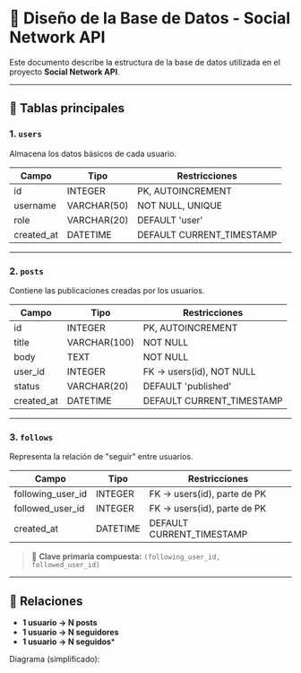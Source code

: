 # 📘 Diseño de la Base de Datos - Social Network API

Este documento describe la estructura de la base de datos utilizada en el proyecto **Social Network API**.

---

## 🔹 Tablas principales

### 1. `users`
Almacena los datos básicos de cada usuario.

| Campo      | Tipo         | Restricciones                 |
|------------|-------------|-------------------------------|
| id         | INTEGER     | PK, AUTOINCREMENT             |
| username   | VARCHAR(50) | NOT NULL, UNIQUE              |
| role       | VARCHAR(20) | DEFAULT 'user'                |
| created_at | DATETIME    | DEFAULT CURRENT_TIMESTAMP     |

---

### 2. `posts`
Contiene las publicaciones creadas por los usuarios.

| Campo      | Tipo         | Restricciones                                     |
|------------|-------------|---------------------------------------------------|
| id         | INTEGER     | PK, AUTOINCREMENT                                 |
| title      | VARCHAR(100)| NOT NULL                                          |
| body       | TEXT        | NOT NULL                                          |
| user_id    | INTEGER     | FK → users(id), NOT NULL                          |
| status     | VARCHAR(20) | DEFAULT 'published'                               |
| created_at | DATETIME    | DEFAULT CURRENT_TIMESTAMP                         |

---

### 3. `follows`
Representa la relación de "seguir" entre usuarios.

| Campo              | Tipo     | Restricciones                                    |
|--------------------|----------|--------------------------------------------------|
| following_user_id  | INTEGER  | FK → users(id), parte de PK                      |
| followed_user_id   | INTEGER  | FK → users(id), parte de PK                      |
| created_at         | DATETIME | DEFAULT CURRENT_TIMESTAMP                        |

> 🔑 **Clave primaria compuesta:** `(following_user_id, followed_user_id)`

---

## 🔗 Relaciones

- **1 usuario → N posts**
- **1 usuario → N seguidores**
- **1 usuario → N seguidos***

Diagrama (simplificado):

